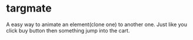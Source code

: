 targmate
========

A easy way to animate an element(clone one) to another one. 
Just like you click buy button then something jump into the cart.
